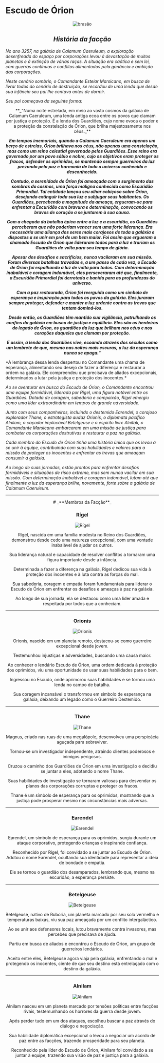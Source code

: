 # **Escudo de Órion**


<center>

![brasão](imagens/personagens/brasao.jpg)
## _**História da facção**_
</center>


*No ano 3257, na galáxia de Calamum Caeruleum, a exploração desenfreada do espaço por corporações levou à devastação de muitos planetas e à extinção de várias raças. A situação era caótica e sem lei, com guerras contínuas e conflitos alimentados pela ganância e ambição das corporações.*

*Neste cenário sombrio, o Comandante Estelar Marsicano, em busca de livrar todos do cenário de destruição, se recordou de uma lenda que desde sua infância seu pai lhe contava antes de dormir.*

*Seu pai começava da seguinte forma:*

<center>
**_"Numa noite estrelada, em meio ao vasto cosmos da galáxia de Calamum Caeruleum, uma lenda antiga ecoa entre os povos que clamam por justiça e proteção. É a lenda dos Guardiões, cujo nome evoca o poder e a proteção da constelação de Órion, que brilha majestosamente nos céus._**

**_Em tempos imemoriais, quando a Calamum Caeruleum era apenas um berço de estrelas, Órion brilhava nos céus, não apenas uma constelação, mas como um reino celestial governado pelos Guardiões. Esse reino era governado por um povo sábio e nobre, cujo os objetivos eram proteger os fracos, defender os oprimidos, se mantendo sempre guerreiros da luz prezando pela paz e harmonia de todo o universo conhecido e desconhecido._**

**_Contudo, a serenidade de Órion foi ameaçada com o surgimento das sombras do cosmos,  uma força maligna conhecida como Escuridão Primordial. Tal entidade lançou seu olhar cobiçoso sobre Órion, desejando extinguir toda sua luz e subjugar seus habitantes. Os Guardiões, percebendo a magnitude da ameaça, ergueram-se para enfrentar a Escuridão com bravura e determinação, convocando os bravos de coração a se juntarem à sua causa._**

**_Com a chegada da batalha épica entre a luz e a escuridão, os Guardiões perceberam que não poderiam vencer sem uma forte liderança. Era necessária uma aliança dos seres mais corajosos de toda a galáxia e dispostos a se unir em prol de um bem maior. Foi assim que ergueram o chamado Escudo de Órion que lideraram todos para a luz e trariam os Guardiões de volta para seu tempo de glória._**

**_Apesar dos desafios e sacrifícios, nunca vacilaram em sua missão. Foram diversas batalhas travadas e, a um passo de cada vez, o Escudo de Órion foi espalhando a luz de volta para todos.  Com determinação inabalável e coragem indomável, eles perseveraram até que, finalmente, a Escuridão Primordial foi derrotada e banida para as profundezas do universo._**

**_Com a paz restaurada, Órion foi reerguida como um símbolo de esperança e inspiração para todos os povos da galáxia. Eles juraram sempre proteger, defender e manter a luz ardente contra as trevas que tentam dominá-los._**

**_Desde então, os Guardiões têm mantido sua vigilância, patrulhando os confins da galáxia em busca de justiça e equilíbrio. Eles são os herdeiros do legado de Órion, os guardiões da luz que brilham nos céus e nos corações daqueles que clamam por proteção._**

**_E assim, a lenda dos Guardiões vive, ecoando através dos séculos como um lembrete de que, mesmo nas noites mais escuras, a luz da esperança nunca se apaga."_**

</center>
*A lembrança dessa lenda despertou no Comandante uma chama de esperança, alimentando seu desejo de fazer a diferença e restaurar a ordem na galáxia. Ele compreendeu que precisava de aliados excepcionais, determinados a lutar pela justiça e proteção dos inocentes.*

*Ao se aventurar em busca do Escudo de Órion, o Comandante encontrou uma equipe formidável, liderada por Rígel, uma figura notável entre os Guardiões. Dotada de coragem, sabedoria e compaixão, Rígel emergiu como uma líder extraordinária em tempos de grande adversidade.*

*Junto com seus companheiros, incluindo o destemido Earendel, o corajoso explorador Thane, o estrategista audaz Orionis, o diplomata pacífico Alnilam, o caçador implacável Betelgeuse e o espírito livre Alnitak, o Comandante Marsicano embarcaram em uma missão de justiça para combater as corporações destrutivas e restaurar a paz na galáxia.*

*Cada membro do Escudo de Órion tinha uma história única que os levou a se unir à equipe, contribuindo com suas habilidades e valores para a missão de proteger os inocentes e enfrentar as trevas que ameaçam consumir a galáxia.*

*Ao longo de suas jornadas, estão prontos para enfrentar desafios formidáveis e situações de risco extremo, mas sem nunca vacilar em sua missão. Com determinação inabalável e coragem indomável, lutam até que finalmente a luz da esperança brilhe, novamente, forte sobre a galáxia de Calamum Caeruleum.*

---


<center>
# _**Membros da Facção**_

### **Rígel**

![Rígel](imagens/personagens/rigel.jpg)

Rígel, nascida em uma família modesta no Reino dos Guardiões, demonstrou desde cedo uma natureza excepcional, com uma vontade inabalável de ajudar os outros. 

Sua liderança natural e capacidade de resolver conflitos a tornaram uma figura importante desde a infância. 

Determinada a fazer a diferença na galáxia, Rígel dedicou sua vida à proteção dos inocentes e à luta contra as forças do mal. 

Sua sabedoria, coragem e empatia foram fundamentais para liderar o Escudo de Órion em enfrentar os desafios e ameaças à paz na galáxia. 

Ao longo de sua jornada, ela se destacou como uma líder amada e respeitada por todos que a conheciam.


---

### **Orionis**
![Orionis](imagens/personagens/orionis.jpg)

Orionis, nascido em um planeta remoto, destacou-se como guerreiro excepcional desde jovem.

Testemunhou injustiças e adversidades, buscando uma causa maior. 

Ao conhecer o lendário Escudo de Órion, uma ordem dedicada à proteção dos oprimidos, viu uma oportunidade de usar suas habilidades para o bem. 

Ingressou no Escudo, onde aprimorou suas habilidades e se tornou uma lenda no campo de batalha. 

Sua coragem incansável o transformou em símbolo de esperança na galáxia, deixando um legado como o Guerreiro Destemido.

---

### **Thane**
![Thane](imagens/personagens/thane.jpg)

Magnus, criado nas ruas de uma megalópole, desenvolveu uma perspicácia aguçada para sobreviver. 

Tornou-se um investigador independente, atraindo clientes poderosos e inimigos perigosos. 

Cruzou o caminho dos Guardiões de Órion em uma investigação e decidiu se juntar a eles, adotando o nome Thane. 

Suas habilidades de investigação se tornaram valiosas para desvendar os planos das corporações corruptas e proteger os fracos. 

Thane é um símbolo de esperança para os oprimidos, mostrando que a justiça pode prosperar mesmo nas circunstâncias mais adversas.

---

### **Earendel**
![Earendel](imagens/personagens/earendel.jpg)

Earendel, um símbolo de esperança para os oprimidos, surgiu durante um ataque corporativo, protegendo crianças e inspirando confiança. 

Reconhecido por Rígel, foi convidado a se juntar ao Escudo de Órion. Adotou o nome Earendel, ocultando sua identidade para representar a ideia de bondade e empatia. 

Ele se tornou o guardião dos desamparados, lembrando que, mesmo na escuridão, a esperança persiste.

---

### **Betelgeuse**
![Betelgeuse](imagens/personagens/betelgeuse.jpeg)

Betelgeuse, nativo de Ruboria, um planeta marcado por seu solo vermelho e temperaturas baixas, viu sua paz ameaçada por um conflito intergaláctico. 

Ao se unir aos defensores locais, lutou bravamente contra invasores, mas percebeu que precisava de ajuda. 

Partiu em busca de aliados e encontrou o Escudo de Órion, um grupo de guerreiros lendários. 

Aceito entre eles, Betelgeuse agora viaja pela galáxia, enfrentando o mal e protegendo os inocentes, ciente de que seu destino está entrelaçado com o destino da galáxia.

---

### **Alnilam**
![Alnilam](imagens/personagens/alnilam.jpeg)

Alnilam nasceu em um planeta marcado por tensões políticas entre facções rivais, testemunhando os horrores da guerra desde jovem.

Após perder tudo em um dos ataques, escolheu buscar a paz através do diálogo e negociação. 

Sua habilidade diplomática excepcional o levou a negociar um acordo de paz entre as facções, trazendo prosperidade para seu planeta. 

Reconhecido pela líder do Escudo de Órion, Alnilam foi convidado a se juntar à equipe, trazendo sua visão de paz e justiça para a galáxia.


